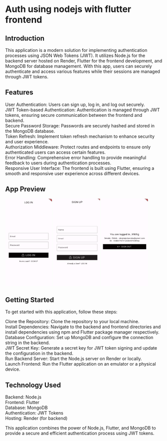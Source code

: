 # Auth using nodejs with flutter frontend

## Introduction
This application is a modern solution for implementing authentication processes using JSON Web Tokens (JWT). It utilizes Node.js for the backend server hosted on Render, Flutter for the frontend development, and MongoDB for database management. With this app, users can securely authenticate and access various features while their sessions are managed through JWT tokens.

## Features
User Authentication: Users can sign up, log in, and log out securely.<br>
JWT Token-based Authentication: Authentication is managed through JWT tokens, ensuring secure communication between the frontend and backend.<br>
Secure Password Storage: Passwords are securely hashed and stored in the MongoDB database.<br>
Token Refresh: Implement token refresh mechanism to enhance security and user experience.<br>
Authorization Middleware: Protect routes and endpoints to ensure only authenticated users can access certain features.<br>
Error Handling: Comprehensive error handling to provide meaningful feedback to users during authentication processes.<br>
Responsive User Interface: The frontend is built using Flutter, ensuring a smooth and responsive user experience across different devices.<br>

## App Preview
<img src="https://raw.githubusercontent.com/PriyanshaS/node_auth/master/img/login.jpeg" width="150" height="280"> <img src="https://raw.githubusercontent.com/PriyanshaS/node_auth/master/img/signup.jpeg" width="150" height="280">
<img src="https://raw.githubusercontent.com/PriyanshaS/node_auth/master/img/home.jpeg" width="150" height="280">

## Getting Started
To get started with this application, follow these steps:<br>

Clone the Repository: Clone the repository to your local machine.<br>
Install Dependencies: Navigate to the backend and frontend directories and install dependencies using npm and Flutter package manager respectively.<br>
Database Configuration: Set up MongoDB and configure the connection string in the backend.<br>
JWT Secret Key: Generate a secret key for JWT token signing and update the configuration in the backend.<br>
Run Backend Server: Start the Node.js server on Render or locally.<br>
Launch Frontend: Run the Flutter application on an emulator or a physical device.<br>

## Technology Used
Backend: Node.js<br>
Frontend: Flutter<br>
Database: MongoDB<br>
Authentication: JWT Tokens<br>
Hosting: Render (for backend)<br>

This application combines the power of Node.js, Flutter, and MongoDB to provide a secure and efficient authentication process using JWT tokens.
